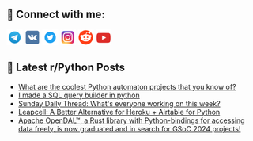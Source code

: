 ## 🔎 Connect with me:
[<img src="https://github.com/bullbesh/bullbesh/blob/main/images/Telegram.png" width="32" height="32" />](https://t.me/bullbesh)
[<img src="https://github.com/bullbesh/bullbesh/blob/main/images/VK.png" width="32" height="32" />](https://vk.com/bullbesh)
[<img src="https://github.com/bullbesh/bullbesh/blob/main/images/Twitter.png" width="32" height="32" />](https://twitter.com/bullbesh1)
[<img src="https://github.com/bullbesh/bullbesh/blob/main/images/Instagram.png" width="32" height="32" />](https://www.instagram.com/bullbesh)
[<img src="https://github.com/bullbesh/bullbesh/blob/main/images/Reddit.png" width="32" height="32" />](https://www.reddit.com/user/bullbesh)
[<img src="https://github.com/bullbesh/bullbesh/blob/main/images/YouTube.png" width="32" height="32" />](https://www.youtube.com/channel/UCtfjRs6uzgq5mfm8S06WTcg)

## 📕 Latest r/Python Posts
<!-- BLOG-POST-LIST:START -->
- [What are the coolest Python automaton projects that you know of?](https://www.reddit.com/r/Python/comments/1ad1stw/what_are_the_coolest_python_automaton_projects/)
- [I made a SQL query builder in python](https://www.reddit.com/r/Python/comments/1acqoi0/i_made_a_sql_query_builder_in_python/)
- [Sunday Daily Thread: What&#39;s everyone working on this week?](https://www.reddit.com/r/Python/comments/1acow4g/sunday_daily_thread_whats_everyone_working_on/)
- [Leapcell: A Better Alternative for Heroku + Airtable for Python](https://www.reddit.com/r/Python/comments/1acfzbi/leapcell_a_better_alternative_for_heroku_airtable/)
- [Apache OpenDAL™, a Rust library with Python-bindings for accessing data freely, is now graduated and in search for GSoC 2024 projects!](https://www.reddit.com/r/Python/comments/1acd650/apache_opendal_a_rust_library_with_pythonbindings/)
<!-- BLOG-POST-LIST:END -->
